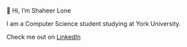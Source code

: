 👋 Hi, I’m Shaheer Lone

I am a Computer Science student studying at York University.

Check me out on [LinkedIn](https://www.linkedin.com/in/shaheer-lone-435321196/)
